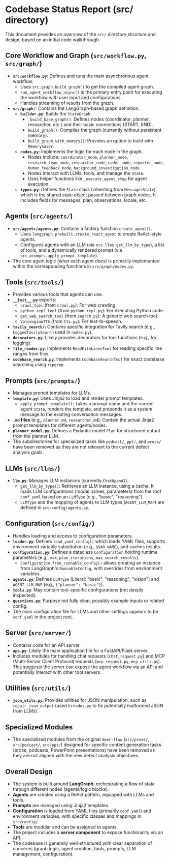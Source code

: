 # Codebase Status Report (src/ directory)

This document provides an overview of the `src/` directory structure and design, based on an initial code walkthrough.

## Core Workflow and Graph (`src/workflow.py`, `src/graph/`)

*   **`src/workflow.py`**: Defines and runs the main asynchronous agent workflow.
    *   Uses `src.graph.build_graph()` to get the compiled agent graph.
    *   `run_agent_workflow_async()` is the primary entry point for executing the workflow with user input and configurations.
    *   Handles streaming of results from the graph.
*   **`src/graph/`**: Contains the LangGraph-based graph definition.
    *   **`builder.py`**: Builds the `StateGraph`.
        *   `_build_base_graph()`: Defines nodes (coordinator, planner, researcher, etc.) and their basic connections (START, END).
        *   `build_graph()`: Compiles the graph (currently without persistent memory).
        *   `build_graph_with_memory()`: Provides an option to build with `MemorySaver`.
    *   **`nodes.py`**: Implements the logic for each node in the graph.
        *   Nodes include: `coordinator_node`, `planner_node`, `research_team_node`, `researcher_node`, `coder_node`, `reporter_node`, `human_feedback_node`, `background_investigation_node`.
        *   Nodes interact with LLMs, tools, and manage the `State`.
        *   Uses helper functions like `_execute_agent_step` for agent execution.
    *   **`types.py`**: Defines the `State` class (inheriting from `MessagesState`) which is the shared state object passed between graph nodes. It includes fields for messages, plan, observations, locale, etc.

## Agents (`src/agents/`)

*   **`src/agents/agents.py`**: Contains a factory function `create_agent()`.
    *   Uses `langgraph.prebuilt.create_react_agent` to create ReAct-style agents.
    *   Configures agents with an LLM (via `src.llms.get_llm_by_type`), a list of tools, and a dynamically rendered prompt (via `src.prompts.apply_prompt_template`).
*   The core agent logic (what each agent *does*) is primarily implemented within the corresponding functions in `src/graph/nodes.py`.

## Tools (`src/tools/`)

*   Provides various tools that agents can use.
*   **`__init__.py`** exports:
    *   `crawl_tool` (from `crawl.py`): For web crawling.
    *   `python_repl_tool` (from `python_repl.py`): For executing Python code.
    *   `get_web_search_tool` (from `search.py`): A generic web search tool.
    *   `VolcengineTTS` (from `tts.py`): For text-to-speech.
*   **`tavily_search/`**: Contains specific integration for Tavily search (e.g., `LoggedTavilySearch` used in `nodes.py`).
*   **`decorators.py`**: Likely provides decorators for tool functions (e.g., for logging).
*   **`file_reader.py`**: Implements `ReadFileLinesTool` for reading specific line ranges from files.
*   **`codebase_search.py`**: Implements `CodebaseSearchTool` for exact codebase searching using `ripgrep`.

## Prompts (`src/prompts/`)

*   Manages prompt templates for LLMs.
*   **`template.py`**: Uses Jinja2 to load and render prompt templates.
    *   `apply_prompt_template()`: Takes a prompt name and the current agent `State`, renders the template, and prepends it as a system message to the existing conversation messages.
*   **`.md` files** (e.g., `planner.md`, `researcher.md`): Contain the actual Jinja2 prompt templates for different agents/nodes.
*   **`planner_model.py`**: Defines a Pydantic model `Plan` for structured output from the planner LLM.
*   The subdirectories for specialized tasks like `podcast/`, `ppt/`, and `prose/` have been removed as they are not relevant to the current defect analysis goals.

## LLMs (`src/llms/`)

*   **`llm.py`**: Manages LLM instances (currently `ChatOpenAI`).
    *   `get_llm_by_type()`: Retrieves an LLM instance, using a cache. It loads LLM configurations (model names, parameters) from the root `conf.yaml` based on an `LLMType` (e.g., "basic", "reasoning").
    *   `LLMType` and the mapping of agents to LLM types (`AGENT_LLM_MAP`) are defined in `src/config/agents.py`.

## Configuration (`src/config/`)

*   Handles loading and access to configuration parameters.
*   **`loader.py`**: Defines `load_yaml_config()` which loads YAML files, supports environment variable substitution (e.g., `$VAR_NAME`), and caches results.
*   **`configuration.py`**: Defines a dataclass `Configuration` holding runtime parameters (e.g., `max_plan_iterations`, `max_search_results`).
    *   `Configuration.from_runnable_config()` allows creating an instance from LangGraph's `RunnableConfig`, with overrides from environment variables.
*   **`agents.py`**: Defines `LLMType` (Literal: "basic", "reasoning", "vision") and `AGENT_LLM_MAP` (e.g., `{"planner": "basic"}`).
*   **`tools.py`**: May contain tool-specific configurations (not deeply inspected).
*   **`questions.py`**: Purpose not fully clear, possibly example inputs or related config.
*   The main configuration file for LLMs and other settings appears to be `conf.yaml` in the project root.

## Server (`src/server/`)

*   Contains code for an API server.
*   **`app.py`**: Likely the main application file for a FastAPI/Flask server.
*   Includes modules for handling chat requests (`chat_request.py`) and MCP (Multi-Server Client Protocol) requests (`mcp_request.py`, `mcp_utils.py`). This suggests the server can expose the agent workflow via an API and potentially interact with other tool servers.

## Utilities (`src/utils/`)

*   **`json_utils.py`**: Provides utilities for JSON manipulation, such as `repair_json_output` (used in `nodes.py` to fix potentially malformed JSON from LLMs).

## Specialized Modules

*   The specialized modules from the original `deer-flow` (`src/prose/`, `src/podcast/`, `src/ppt/`) designed for specific content generation tasks (prose, podcasts, PowerPoint presentations) have been removed as they are not aligned with the new defect analysis objectives.

## Overall Design

*   The system is built around **LangGraph**, orchestrating a flow of state through different nodes (agents/logic blocks).
*   **Agents** are created using a ReAct pattern, equipped with LLMs and tools.
*   **Prompts** are managed using Jinja2 templates.
*   **Configuration** is loaded from YAML files (primarily `conf.yaml`) and environment variables, with specific classes and mappings in `src/config/`.
*   **Tools** are modular and can be assigned to agents.
*   The project includes a **server component** to expose functionality via an API.
*   The codebase is generally well-structured with clear separation of concerns (graph logic, agent creation, tools, prompts, LLM management, configuration).
